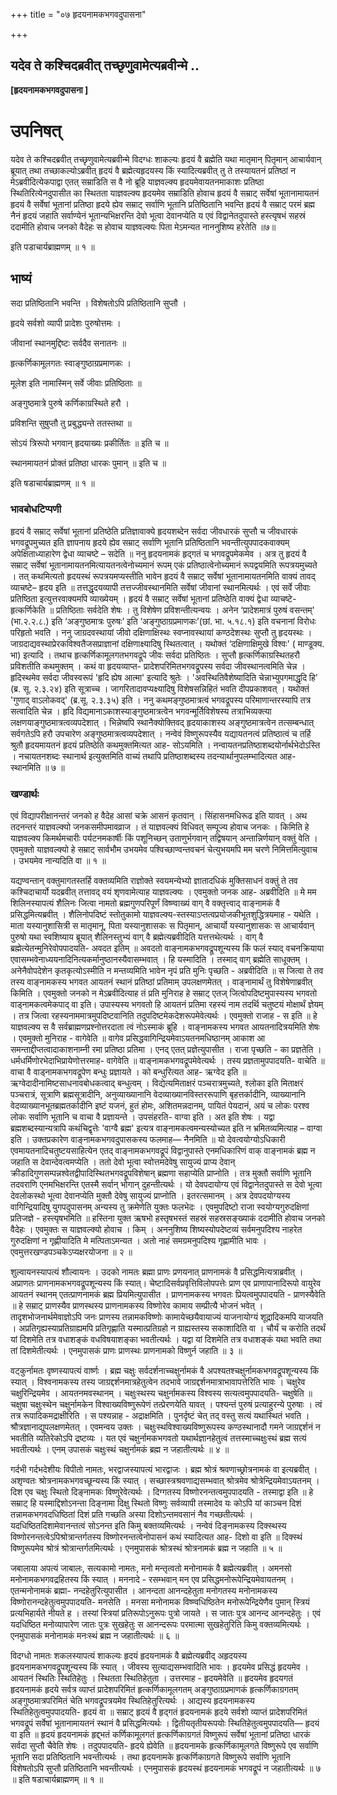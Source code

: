 +++
title = "०७ हृदयनामकभगवदुपासना"

+++


## यदेव ते कश्चिदब्रवीत् तच्छृणुवामेत्यब्रवीन्मे ..

**\[हृदयनामकभगवदुपासना \]**

# **उपनिषत्**

यदेव ते कश्चिदब्रवीत् तच्छृणुवामेत्यब्रवीन्मे विदग्धः शाकल्यः हृदयं वै ब्रह्मेति यथा मातृमान् पितृमान् आचार्यवान् ब्रूयात् तथा तच्छाकल्योऽब्रवीत् हृदयं वै ब्रह्मेत्यहृदयस्य किं स्यादित्यब्रवीत् तु ते तस्यायतनं प्रतिष्ठां न मेऽब्रवीदित्येकपाद्वा एतत् सम्राडिति स वै नो ब्रूहि याज्ञवल्क्य हृदयमेवायतनमाकाशः प्रतिष्ठा स्थितिरित्येनदुपासीत का स्थितता याज्ञवल्क्य हृदयमेव सम्राडिति होवाच हृदयं वै सम्राट् सर्वेषां भूतानामायतनं हृदयं वै सर्वेषां भूतानां प्रतिष्ठा हृदये ह्येव सम्राट् सर्वाणि भूतानि प्रतिष्ठितानि भवन्ति हृदयं वै सम्राट् परमं ब्रह्म नैनं हृदयं जहाति सर्वाण्येनं भूतान्यभिक्षरन्ति देवो भूत्वा देवानप्येति य एवं विद्वानेतदुपास्ते हस्त्यृषभं सहस्रं ददामीति होवाच जनको वैदेहः स होवाच याज्ञवल्क्यः पिता मेऽमन्यत नाननुशिष्य हरेतेति ॥७॥

इति पडाचार्यब्राह्मणम् ॥ १ ॥

## **भाष्यं**

सदा प्रतिष्ठितानि भवन्ति । विशेषतोऽपि प्रतिष्ठितानि सुप्तौ ।

हृदये सर्वशो व्यापी प्रादेशः पुरुषोत्तमः ।

जीवानां स्थानमुद्दिष्टः सर्वदैव सनातनः ॥

हृत्कर्णिकामूलगतः स्वाङ्गुष्ठाग्रप्रमाणकः ।

मूलेश इति नामास्मिन् सर्वे जीवाः प्रतिष्ठिताः ॥

अङ्गुष्ठमात्रे पुरुषे कर्णिकाग्रस्थिते हरौ ।

प्रविशन्ति सुषुप्तौ तु प्रबुद्ध्यन्ते ततस्तथा ॥

सोऽयं त्रिरूपो भगवान् हृदयाख्यः प्रकीर्तितः ॥ इति च ॥

स्थानमायतनं प्रोक्तं प्रतिष्ठा धारकः पुमान् ॥ इति च ॥

इति षडाचार्यब्राह्मणम् ॥ १ ॥

### **भावबोधटिप्पणी**

हृदयं वै सम्राट् सर्वेषां भूतानां प्रतिष्ठेति प्रतिज्ञावाक्ये हृदयशब्देन सर्वदा जीवधारकं सुप्तौ च जीवधारकं भगवद्रूपमुच्यत इति ज्ञापनाय हृदये ह्येव सम्राट् सर्वाणि भूतानि प्रतिष्ठितानि भवन्तीत्युपपादकवाक्यम् अपेक्षिताध्याहारेण द्वेधा व्याचष्टे – सदेति ॥ ननु हृदयनामकं हृद्गतं च भगवद्रूपमेकमेव । अत्र तु हृदयं वै सम्राट् सर्वेषां भूतानामायतनमित्यायतनत्वेनोच्यमानं रूपम् एकं प्रतिष्ठात्वेनोच्यमानं रूपद्वयमिति रूपत्रयमुच्यते । तत् कथमित्यतो हृदयस्थं रूपत्रयमप्यस्तीति भावेन हृदयं वै सम्राट् सर्वेषां भूतानामायतनमिति वाक्यं तावद् व्याचष्टे– हृदय इति ॥ तत्तद्धृदयव्यापी तत्तज्जीवस्थानमिति सर्वेषां जीवानां स्थानमित्यर्थः । एवं सर्वे जीवाः प्रतिष्ठिता इत्युत्तरवाक्यमपि व्याख्येयम् । हृदयं वै सम्राट् सर्वेषां भूतानां प्रतिष्ठेति वाक्यं द्वेधा व्याचष्टे- हृत्कर्णिकेति ॥ प्रतिष्ठिताः सर्वदेति शेषः । तु विशेषेण प्रविशन्तीत्यन्वयः । अनेन ‘प्रादेशमात्रं पुरुषं वसन्तम्' (भा.२.२.८.) इति ‘अङ्गुष्ठमात्रः पुरुषः’ इति ‘अङ्गुष्ठाग्रप्रमाणकः’(छां. भा. ५.१८.१) इति वचनानां विरोधः परिहृतो भवति । ननु जाग्रदवस्थायां जीवो दक्षिणाक्षिस्थः स्वप्नावस्थायां कण्ठदेशस्थः सुप्तौ तु हृदयस्थः । जाग्रदाद्यवस्थाप्रेरकविश्वतैजसप्राज्ञानां दक्षिणाक्ष्यादिषु स्थितत्वात् । यथोक्तं ‘दक्षिणाक्षिमुखे विश्वः' ( माण्डूक्य. भा) इत्यादि । तथाच हृत्कर्णिकामूलगतभगवद्रूपे जीवः सर्वदा प्रतिष्ठितः । सुप्तौ हृत्कर्णिकाग्रस्थितहरौ प्रविशतीति कथमुक्तम् । कथं वा हृदयव्याप्त- प्रादेशपरिमितभगवद्रूपस्य सर्वदा जीवस्थानत्वमिति चेन्न । हृदिस्थमेव सर्वदा जीवस्वरूपं 'हृदि ह्येष आत्मा' इत्यादि श्रुतेः । 'अवस्थितिवैशेष्यादिति चेन्नाभ्युपगमाद्धृदि हि' (ब्र. सू. २.३.२४) इति सूत्राच्च । जागरितादावप्यक्ष्यादिषु विशेषसन्निहितं भवति दीपप्रकाशवत् । यथोक्तं 'गुणाद् वाऽलोकवद्' (ब्र.सू. २.३.३५) इति । ननु कथमङ्गुष्ठमात्रत्वं भगवद्रूपस्य परिमाणान्तरस्यापि तत्र सत्वादिति चेन्न । हृदि विद्यमानाऽकाशस्याङ्गुष्ठमात्रत्वेन भगवन्मूर्तिविशेषस्य तत्राभिव्यक्त्या लक्षणयाङ्गुष्ठमात्रत्वव्यपदेशात् । भिन्नेष्वपि स्थानैक्योक्तिवद् हृदयाकाशस्य अङ्गुष्ठमात्रत्वेन तत्सम्बन्धात् सर्वगतेऽपि हरौ उपचारेण अङ्गुष्ठमात्रत्वव्यपदेशात् । नन्वेवं विष्णुरूपस्यैव यद्यायतनत्वं प्रतिष्ठात्वं च तर्हि श्रुतौ हृदयमायतनं हृदयं प्रतिष्ठेति कथमुक्तमित्यत आह- सोऽयमिति । नन्वायतनप्रतिष्ठाशब्दयोर्नार्थभेदोऽस्ति । नचायतनशब्दः स्थानार्थ इत्युक्तमिति वाच्यं तथापि प्रतिष्ठाशब्दस्य तदन्यार्थानुपलम्भादित्यत आह- स्थानमिति ॥ ७ ॥

### **खण्डार्थः**

एवं विद्यापरीक्षानन्तरं जनको ह वैदेह आसां चक्रे आसनं कृतवान् ।
सिंहासनमधिरूढ इति यावत् । अथ तदनन्तरं याज्ञवल्क्यो जनकसमीपमावव्राज । तं याज्ञवल्क्यं विधिवत् सम्पूज्य होवाच जनकः । किमिति हे याज्ञवल्क्य किमर्थमचारीः पर्यटनमकार्षीः किं पशूनिच्छन् उताणुर्भगवान् तद्विषयान् अन्तान्निर्णयान् वक्तुं वेति । एवमुक्तो याज्ञवल्क्यो हे सम्राट् सार्वभौम उभयमेव पश्विच्छाण्वन्तवचनं चेत्युभयमपि मम चरणे निमित्तमित्युवाच । उभयमेव नान्यदिति वा ॥ १ ॥

यद्यण्वन्तान् वक्तुमागतस्तर्हि वक्तव्यमिति राज्ञोक्ते स्वयमन्येभ्यो ज्ञातादधिकं मुक्तिसाधनं वक्तुं ते तव कश्चिदाचार्यो यदब्रवीत् तत्तावद् वयं शृणवामेत्याह याज्ञवल्क्यः । एवमुक्तो जनक आह- अब्रवीदिति ॥ मे मम शिलिनस्यापत्यं शैलिनः जित्वा नामतो ब्रह्मगुणपरिपूर्णं विष्ण्वाख्यं वाग् वै वक्तृत्त्वाद् वाङ्नामकं वै प्रसिद्धमित्यब्रवीत् । शैलिनोपदिष्टं स्तोतुकामो याज्ञवल्क्य-स्तस्याऽप्तत्वप्रयोजकीभूतशुद्धित्रयमाह - यथेति । माता यस्यानुशासित्री स मातृमानू, पिता यस्यानुशासकः स पितृमान्, आचार्यो यस्यानुशासकः स आचार्यवान् पुरुषो यथा स्वशिष्याय ब्रूयात् शैलिनस्तुभ्यं वाग् वै ब्रह्मेत्यब्रवीदिति यत्तत्तथेत्यर्थः । वाग् वै ब्रह्मेत्येतन्मुनिरेवोपपादयति- अवदत इतिम् ॥ अवदतो वाङ्नामकभगवद्रूपशून्यस्य किं फलं स्याद् वचनक्रियाया एवासम्भवेनाध्ययनादिनित्यकर्मानुष्ठानस्यैवासम्भवात् । हि यस्मादिति । तस्माद् वाग् ब्रह्मेति साधूक्तम् । अनेनैवोपदेशेन कृतकृत्योऽस्मीति न मन्तव्यमिति भावेन नृपं प्रति मुनिः पृच्छति - अब्रवीदिति ॥ स जित्वा ते तव तस्य वाङ्नामकस्य भगवत आयतनं स्थानं प्रतिष्ठां प्रतिमाम् उपलक्षणमेतत् । वाङ्नामार्थं तु विशेषेणाब्रवीत् किमिति । एवमुक्तो जनको न मेऽब्रवीदित्याह तं प्रति मुनिराह हे सम्राट् एतज् जित्वोपदिष्टमुपास्यस्य भगवतो वाड्नामकत्वमेकपाद् वा इति। उपास्यस्य भगवतो हि आयतनं प्रतिमा रहस्यं नाम तदर्थि चतुष्टयं मोक्षार्थं ज्ञेयम् । तत्र जित्वा रहस्यनाममात्रमुपदिष्टवानिति तदुपदिष्टमेकदेशरूपमेवेत्यर्थः । एवमुक्तो राजाह - स इति ॥ हे याज्ञवल्क्य स वै सर्वब्राह्मणप्रश्नोत्तरदाता त्वं नोऽस्माकं ब्रूहि । वाङ्नामकस्य भगवत आयतनादित्रयमिति शेषः । एवमुक्तो मुनिराह - वागेवेति ॥ वागेव प्रसिद्धवागिन्द्रियमेवाऽयतनमधिष्ठानम् आकाश आ समन्ताद्दीप्तत्वादाकाशनाम्नी रमा प्रतिष्ठा प्रतिमा । एनद् एतत् प्रज्ञेत्युपासीत । राजा पृच्छति - का प्रज्ञतेति । धर्मधर्मिणोरभेदाभिप्रायेणोत्तरमाह- वागेवेति ॥ वाङ्नामकभगवद्रूपमेवेत्यर्थः । तस्य प्रज्ञतामुपपादयति- वाचेति ॥ वाचा वै वाड्नामकभगवद्रूपेण बन्धुः प्रज्ञायते । को बन्धुरित्यत आह- ऋग्वेद इति ॥ ऋग्वेदादीनामिष्टसाधनावबोधकत्वाद् बन्धुत्वम् । विद्येत्यमिताक्षरं पञ्चरात्रमुच्यते, श्लोका इति मिताक्षरं पञ्चरात्रं, सूत्राणि ब्रह्मसूत्रादीनि, अनुव्याख्यानानि वेदव्याख्यानविस्तररूपाणि बृहत्तर्कादीनि, व्याख्यानानि वेदव्याख्यानभूतब्रह्मतर्कादीनि इष्टं यजनं, हुतं होमः, अशितमन्नदानम्, पायितं पेयदानं, अयं च लोकः परश्व लोकः सर्वाणि भूतानि च वाचा वै प्रज्ञायन्ते । उपसंहरति- वाग्वा इति । अत इति शेषः । यद्वा ब्रह्मशब्दस्यान्यत्रापि कथंचिद्वृत्तेः 'वाग्वै ब्रह्म' इत्यत्र वाङ्नामकत्वमन्यस्योच्यत इति न भ्रमितव्यमित्याह – वाग्वा इति । उक्तप्रकारेण वाङ्नामकभगवदुपासकस्य फलमाह— नैनमिति ॥ यो देवत्वयोग्योऽधिकारी एवमायतनादिचतुष्टयसाहित्येन एतद् वाङ्नामकभगवद्रूपं विद्वानुपास्ते एनमधिकारिणं वाक् वाङ्नामकं ब्रह्म न जहाति स देवान्देवत्वमप्येति । ततो देवो भूत्वा स्वोत्तमदेवेषु सायुज्यं प्राप्य देवान् क्रीडादिगुणसम्पन्नश्वेतद्वीपादिस्थितभगवद्रूपविशेषान् ब्रह्मणा सहाप्येति प्राप्नोति । तत्र मुक्तौ सर्वाणि भूतानि तदवराणि एनमभिक्षरन्ति एतस्मै सर्वान् भोगान् दुहन्तीत्यर्थः । यो देवपदायोग्य एवं विद्वानेतदुपास्ते स देवो भूत्वा देवलोकस्थो भूत्वा देवानप्येति मुक्तौ देवेषु सायुज्यं प्राप्नोति । इतरत्समानम् । अत्र देवपदयोग्यस्य वागिन्द्रियादिषु युगपदुपासनम् अन्यस्य तु क्रमेणेति युक्तः फलभेदः । एवमुपदिष्टो राजा स्वयोग्यगुरुदक्षिणां प्रतिजज्ञे - हस्त्यृषभमिति ॥ हस्तिना युक्त ऋषभो हस्तृषभस्तं सहस्रं सहस्रसङ्ख्याकं ददामीति होवाच जनको वैदेहः । एवमुक्तः स याज्ञवल्क्यो होवाच । किम् । अननुशिष्य शिष्यस्योपदेष्टव्यं सर्वमनुपदिश्य नाहरेत गुरुदक्षिणां न गृह्णीयादिति मे मत्पिताऽमन्यत । अतो नाहं समग्रमनुपदिश्य गृह्णामीति भावः । एवमुत्तरखण्डपञ्चकेऽप्यक्षरयोजना ॥ २ ॥

शुल्वायनस्यापत्यं शौल्वायनः । उदको नामतः ब्रह्मा प्राणः प्रणयनात् प्राणनामकं वै प्रसिद्धमित्यत्राब्रवीत् । अप्राणतः प्राणनामकभगवद्रूपशून्यस्य किं स्यात्। चेष्टादिसर्वप्रवृत्तिविलोपपत्तेः प्राण एव प्राणापानादिरूपो वायुरेव आयतनं स्थानम् एतत्प्राणनामकं ब्रह्म प्रियमित्युपासीत । प्राणनामकस्य भगवतः प्रियत्वमुपपादयति - प्राणस्यैवेति ॥ हे सम्राट् प्राणस्यैव प्राणस्थस्य प्राणनामकस्य विष्णोरेव कामाय सम्प्रीत्यै भोजनं भवेत् । तादृशभोजनार्थमेवाज्ञोऽपि जनः प्राणस्य तन्नामकविष्णोः कामायेच्छयैवायाज्यं याजनायोग्यं शूद्रादिकमपि याजयति । अप्रतिगृह्यस्याप्रतिग्राह्यमपि प्रतिगृह्णाति यस्मात्प्रतिग्रहो न ग्राह्यस्तस्य सकाशादिति वा । चौर्यं च करोति तदर्थं यां दिशमेति तत्र वधाशङ्कं वधविषयाशङ्का भवतीत्यर्थः । यद्वा यां दिशमेति तत्र वधाशङ्कं यथा भवति तथा तां दिशमेतीत्यर्थः । एनमुपासकं प्राणः प्राणस्थः प्राणनामको विष्णुर्न जहाति ॥ ३ ॥

वट्कुर्नामतः वृष्णस्यापत्यं वार्ष्णः । ब्रह्म चक्षुः सर्वदर्शनाच्चक्षुर्नामकं वै अपश्यतश्चक्षुर्नामकभगवद्रूपशून्यस्य किं स्यात् । विश्वनामकस्य तस्य जाग्रद्दर्शनमात्रहेतुत्वेन तदभावे जाग्रद्दर्शनमात्राभावापत्तेरिति भावः । चक्षुरेव चक्षुरिन्द्रियमेव । आयतनमवस्थानम् । चक्षुःस्थस्य चक्षुर्नामकस्य विश्वस्य सत्यत्वमुपपादयति- चक्षुषेति ॥ चक्षुषा चक्षुःस्थेन चक्षुर्नामकेन विश्वाख्यविष्णुरूपेणं तत्प्रेरणयेति यावत् । पश्यन्तं पुरुषं प्रत्याहुरन्ये पुरुषाः । त्वं तत्र रूपादिकमद्राक्षीरिति । स पश्यन्नाह - अद्राक्षमिति । पुनर्दृष्टं चेत् तद् वस्तु सत्यं यथास्थितं भवति । श्रौत्रज्ञानाद्युपलक्षणमेतत् । एवमन्वय उक्तः । चक्षुःस्थविश्वाख्यविष्णुरूपस्य कण्ठस्थानादौ गमने जाग्रद्दर्शनं न भवतीति व्यतिरेकोऽपि द्रष्टव्यः । यत एवं चक्षुर्नामकभगवतो यथार्थज्ञानहेतुत्वं तत्तस्माच्चक्षुःस्थं ब्रह्म सत्यं भवतीत्यर्थः । एनम् उपासकं चक्षुःस्थं चक्षुर्नामकं ब्रह्म न जहातीत्यर्थः ॥ ४ ॥

गर्दभी गर्दभदेशीयः विपीतो नामतः, भरद्वाजस्यापत्यं भारद्वाजः । ब्रह्म श्रोत्रं श्रवणाच्छ्रोत्रनामकं वा इत्यब्रवीत् । अशृण्वतः श्रोत्रनामकभगवच्छून्यस्य किं स्यात् । सच्छास्त्रश्रवणाद्यसम्भवात् श्रोत्रमेव श्रोत्रेन्द्रियमेवाऽयतनम् । दिश एव चक्षुः स्थितो दिङ्नामकः विष्णुरेवेत्यर्थः । दिग्गतस्य विष्णोरनन्तत्वमुपपादयति - तस्माद्वा इति ॥ हे सम्राट् हि यस्माद्दिशोऽनन्ता दिङ्नामा दिक्षु स्थितो विष्णुः सर्वव्यापी तस्मादेव यः कोऽपि यां काञ्चन दिशं तन्नामकभगवदधिष्ठितां दिशं प्रति गच्छति अस्या दिशोऽन्तमवसानं नैव गच्छतीत्यर्थः । यदधिष्ठितदिशामेवानन्तत्वं सोऽनन्त इति किमु बक्तव्यमित्यर्थः । नन्वेवं दिङ्नामकस्य दिक्स्थस्य विष्णोरनन्तत्वेऽपिश्रोत्रान्तर्गतस्य विष्णोरनन्तत्वेनोपासनं कथं स्यादित्यत आह- दिशो वा इति ॥ दिक्स्थं विष्णुरूपमेव श्रोत्रं श्रोत्रान्तर्गतमित्यर्थः । एनमुपासकं श्रोत्रस्थं श्रोत्रनामकं ब्रह्म न जहाति ॥ ५ ॥

जबालाया अपत्यं जाबालः, सत्यकामो नामतः, मनो मन्तृत्वतो मनोनामकं वै ब्रह्मेत्यब्रवीत् । अमनसो मनोनामकभगवद्रहितस्य किं स्यात् । मननादे - रसम्भवान् मन एव प्रसिद्धमनोरूपेन्द्रियमेवायतनम् । एतन्मनोनामकं ब्रह्मा- नन्दहेतुरित्युपासीत । आनन्दता आनन्दहेतुता मनोगतस्य मनोनामकस्य विष्णोरानन्दहेतुत्वमुपपादयति- मनसेति । मनसा मनोनामक विष्ण्वधिष्ठितेन मनोरूपेन्द्रियेणैव पुमान् स्त्रियं प्रत्यभिहार्यते नीयते ह । तस्यां स्त्रियां प्रतिरूपोऽनुरूपः पुत्रो जायते । स जातः पुत्र आनन्द आनन्दहेतुः । एवं यदधिष्ठित मनोव्यापारेण जातः पुत्रः सुखहेतुः स आनन्दरूपः परमात्मा सुखहेतुरिति किमु वक्तव्यमित्यर्थः । एनमुपासकं मनोनामकं मनःस्थं ब्रह्म न जहातीत्यर्थः ॥ ६ ॥

विदग्धो नामतः शकलस्यापत्यं शाकल्यः हृदयं हृदयनामकं वै ब्रह्मेत्यब्रवीद् अहृदयस्य हृदयनामकभगवद्रूपशून्यस्य किं स्यात् । जीवस्य सुत्याद्यसम्भवादिति भावः । हृदयमेव प्रसिद्धं हृदयमेव । आयतनं स्थितिः स्थितिहेतुः । स्थितता स्थितिहेतुता । उत्तरमाह - हृदयमेवेति ॥ हृदयमेव हृदयगतं हृदयनामकं हृदये सर्वत्र व्याप्तं प्रादेशपरिमितं हृत्कर्णिकामूलगतम् अङ्गुष्ठाग्रप्रमाणकं हृत्कर्णिकाग्रगतम् अङ्गुष्ठमात्रपरिमितं चेति भगवद्रूपत्रयमेव स्थितिहेतुरित्यर्थः । आद्यस्य हृदयनामकस्य स्थितिहेतुत्वमुपपादयति- हृदयं वा ॥ सम्राट् हृदयं वै हृद्गतं हृदयनामकं हृदये सर्वशो व्याप्तं प्रादेशपरिमितं भगवद्रूपं सर्वेषां भूतानामायतनं स्थानं वै प्रसिद्धमित्यर्थः । द्वितीयतृतीयरूपयोः स्थितिहेतुत्वमुपपादयति— हृदयं वा इति ॥ हृदयं हृदयनामकं हृद्द्भतं कर्णिकामूलगतं हृत्कर्णिकाग्रगतं विष्णुरूपं सर्वेषां भूतानां प्रतिष्ठा धारकं सर्वदा सुप्तौ चैवेति शेषः । तदुपपादयति- हृदये ह्येवेति ॥ हृदयनामके हृत्कर्णिकामूलगते विष्णुरूपे एव सर्वाणि भूतानि सदा प्रतिष्ठितानि भवन्तीत्यर्थः । तथा हृदयनामके हृत्कर्णिकाग्रगते विष्णुरूपे सर्वाणि भूतानि विशेषतोऽपि सुप्तौ प्रतिष्ठितानि भवन्तीत्यर्थः । एनमुपासकं हृदयस्थं हृदयनामकं भगवद्रूपं न जहातीत्यर्थः ॥ ७ ॥ इति षडाचार्यब्राह्मणम् ॥ १ ॥

